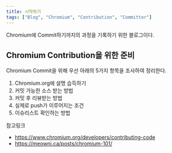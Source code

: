 ```yaml
---
title: 시작하기
tags: ["Blog", "Chromium", "Contribution", "Committer"]
---
```


Chromium에 Commit하기까지의 과정을 기록하기 위한 블로그이다.

## Chromium Contribution을 위한 준비

Chromium Commit을 위해 우선 아래의 5가지 항목을 조사하여 정리한다.

1. Chromium.org에 설명 습득하기
2. 커밋 가능한 소스 받는 방법
3. 커밋 후 리뷰받는 방법
4. 실제로 push가 이루어지는 조건
5. 이슈리스트 확인하는 방법

참고링크

* https://www.chromium.org/developers/contributing-code
* https://meowni.ca/posts/chromium-101/